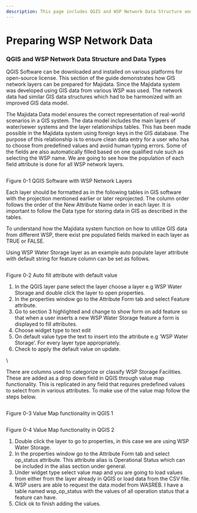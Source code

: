 ```yaml
---
description: This page includes QGIS and WSP Network Data Structure and Data Types,
---
```


# Preparing WSP Network Data

### QGIS and WSP Network Data Structure and Data Types

QGIS Software can be downloaded and installed on various platforms for open-source license. This section of the guide demonstrates how GIS network layers can be prepared for Majidata. Since the Majidata system was developed using GIS data from various WSP was used. The network data had similar GIS data structures which had to be harmonized with an improved GIS data model.&#x20;

The Majidata Data model ensures the correct representation of real-world scenarios in a GIS system. The data model includes the main layers of water/sewer systems and the layer relationships tables. This has been made possible in the Majidata system using foreign keys in the GIS database. The purpose of this relationship is to ensure clean data entry for a user who has to choose from predefined values and avoid human typing errors. Some of the fields are also automatically filled based on one qualified rule such as selecting the WSP name. We are going to see how the population of each field attribute is done for all WSP network layers.

<figure><img src="https://lh5.googleusercontent.com/AssLKdI3W4GLxM1lWSYN4uTdUff4i_zdAewgAD-rgH57D5OU3AulPJ5KBlJEi94sT6S44HrLI8Opwr_mQEZuok7PQtbDBAALXvmgrH9OYWkcWMLJBbvzIvaQEUxscii0ZB3YBfT8aKnt4qeUKkrLqg" alt=""><figcaption></figcaption></figure>

Figure 0-1 QGIS Software with WSP Network Layers

Each layer should be formatted as in the following tables in GIS software with the projection mentioned earlier or later reprojected. The column order follows the order of the New Attribute Name order in each layer. It is important to follow the Data type for storing data in GIS as described in the tables.

To understand how the Majidata system function on how to utilize GIS data from different WSP, there exist pre populated fields marked in each layer as TRUE or FALSE.

Using WSP Water Storage layer as an example auto populate layer attribute with default string for feature column can be set as follows.&#x20;

<figure><img src="https://lh4.googleusercontent.com/go56FvgcvkNVuYyOfsStZPQWo05eXz749sBCd7U7aNw8BeKGAfh2JLR_4KbL8T2JODvRn03x-PbqXsCgV0prxJ90A96krKYblQpyQQa71Nt5rYRKENbmGneXUccf-gfjtHBzUAKoV3S66ynn_2MHgQ" alt=""><figcaption></figcaption></figure>

Figure 0-2 Auto fill attribute with default value

1. In the QGIS layer pane select the layer choose a layer e.g WSP Water Storage and double click the layer to open properties.&#x20;
2. In the properties window go to the Attribute Form tab and select Feature attribute.
3. Go to section 3 highlighted and change to show form on add feature so that when a user inserts a new WSP Water Storage feature a form is displayed to fill attributes.
4. Choose widget type to text edit
5. On default value type the text to insert into the attribute e.g ‘WSP Water Storage’. For every layer type appropriately.
6. Check to apply the default value on update.

\


There are columns used to categorize or classify WSP Storage Facilities. These are added as a drop down field in QGIS through value map functionality. This is replicated in any field that requires predefined values to select from in various attributes. To make use of the value map follow the steps below.

<figure><img src="https://lh5.googleusercontent.com/sbIGw_bgQ3maPLP_JcUm2yv3YoaH4wruDNwSO2eIFGCE4Nl1lI8znnhHOQ13KSgoBLTyuI-7E4Vrhh45MaC_trAgzMq1kVeWmlnaOgHgf28YmWCwf752LbBNal85YN-akPZJLrgsT5CuNyrkdHp-sA" alt=""><figcaption></figcaption></figure>

Figure 0-3 Value Map functionality in QGIS 1

<figure><img src="https://lh6.googleusercontent.com/bxNnLXn9meK6DMik9M2TpHcdXJWZasCaNq0iaCqdx7VOILZJmWedZZl8TyYOYMm6k5mkt_vxjqiC0L52KUvTkEYsc0GAbmHizhxROcb5d1nnBRptdTgdbm2lWcuxonvsK6jord7qzRNVQkQ4xsi8lA" alt=""><figcaption></figcaption></figure>

Figure 0-4 Value Map functionality in QGIS 2

1. Double click the layer to go to properties, in this case we are using WSP Water Storage.
2. In the properties window go to the Attribute Form tab and select op\_status attribute. This attribute alias is Operational Status which can be included in the alias section under general.
3. Under widget type select value map and you are going to load values from either from the layer already in QGIS or load data from the CSV file.&#x20;
4. WSP users are able to request the data model from WASREB. I have a table named wsp\_op\_status with the values of all operation status that a feature can have.
5. Click ok to finish adding the values.
